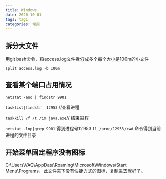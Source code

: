 ```yaml
---
title: Windows
date: 2020-10-01
tags: tag1
categories: 常用
---
```

## 拆分大文件
用git bash命令，将access.log文件拆分成多个每个大小是100m的小文件
```
split access.log -b 100m
```

## 查看某个端口占用情况

`netstat -ano | findstr 9901`

`tasklist|findstr  12953` //查看进程

`taskkill /f /t /im java.exe`// 结束进程



`netstat -lnp|grep 9901`
得到进程号12953
`ll /proc/12953/cwd` 命令得到当前进程的文件目录

## 开始菜单固定程序没有图标
C:\Users\VAQ\AppData\Roaming\Microsoft\Windows\Start Menu\Programs，此文件夹下没有快捷方式的图标，复制进去就好了。